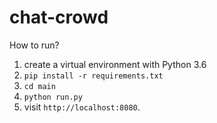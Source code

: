 chat-crowd
===================

How to run?
1) create a virtual environment with Python 3.6
2) `pip install -r requirements.txt`
3) `cd main`
4) `python run.py`
5) visit `http://localhost:8080`.
